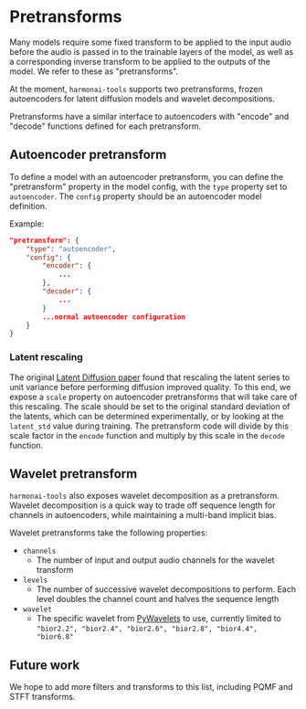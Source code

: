 # Pretransforms
Many models require some fixed transform to be applied to the input audio before the audio is passed in to the trainable layers of the model, as well as a corresponding inverse transform to be applied to the outputs of the model. We refer to these as "pretransforms".

At the moment, `harmonai-tools` supports two pretransforms, frozen autoencoders for latent diffusion models and wavelet decompositions.

Pretransforms have a similar interface to autoencoders with "encode" and "decode" functions defined for each pretransform.

## Autoencoder pretransform
To define a model with an autoencoder pretransform, you can define the "pretransform" property in the model config, with the `type` property set to `autoencoder`. The `config` property should be an autoencoder model definition.

Example:
```json
"pretransform": {
    "type": "autoencoder",
    "config": {
        "encoder": {
            ...
        },
        "decoder": {
            ...
        }
        ...normal autoencoder configuration
    }
}
```

### Latent rescaling
The original [Latent Diffusion paper](https://arxiv.org/abs/2112.10752) found that rescaling the latent series to unit variance before performing diffusion improved quality. To this end, we expose a `scale` property on autoencoder pretransforms that will take care of this rescaling. The scale should be set to the original standard deviation of the latents, which can be determined experimentally, or by looking at the `latent_std` value during training. The pretransform code will divide by this scale factor in the `encode` function and multiply by this scale in the `decode` function.

## Wavelet pretransform
`harmonai-tools` also exposes wavelet decomposition as a pretransform. Wavelet decomposition is a quick way to trade off sequence length for channels in autoencoders, while maintaining a multi-band implicit bias.

Wavelet pretransforms take the following properties:

- `channels`
    - The number of input and output audio channels for the wavelet transform
- `levels`
    - The number of successive wavelet decompositions to perform. Each level doubles the channel count and halves the sequence length
- `wavelet`
    - The specific wavelet from [PyWavelets](https://pywavelets.readthedocs.io/en/latest/ref/wavelets.html) to use, currently limited to `"bior2.2", "bior2.4", "bior2.6", "bior2.8", "bior4.4", "bior6.8"`

## Future work
We hope to add more filters and transforms to this list, including PQMF and STFT transforms.
